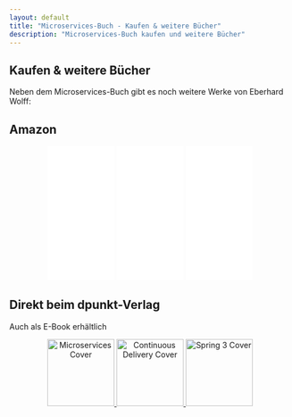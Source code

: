 ```yaml
---
layout: default
title: "Microservices-Buch - Kaufen & weitere Bücher"
description: "Microservices-Buch kaufen und weitere Bücher"
---
```


Kaufen & weitere Bücher 
---

Neben dem Microservices-Buch gibt es noch weitere Werke von Eberhard Wolff:

## Amazon
      
<center>
<iframe style="width:120px;height:240px;" marginwidth="0" marginheight="0" scrolling="no" frameborder="0" src="//ws-eu.amazon-adsystem.com/widgets/q?ServiceVersion=20070822&OneJS=1&Operation=GetAdHtml&MarketPlace=DE&source=ac&ref=tf_til&ad_type=product_link&tracking_id=springbuch-21&marketplace=amazon&region=DE&placement=3864903130&asins=3864903130&linkId=&show_border=true&link_opens_in_new_window=true">
      </iframe>

<iframe style="width:120px;height:240px;" marginwidth="0" marginheight="0" scrolling="no" frameborder="0" src="//ws-eu.amazon-adsystem.com/widgets/q?ServiceVersion=20070822&OneJS=1&Operation=GetAdHtml&MarketPlace=DE&source=ac&ref=tf_til&ad_type=product_link&tracking_id=springbuch-21&marketplace=amazon&region=DE&placement=3864905265&asins=3864905265&linkId=b548c5d67b6d1cbe890be7e5d5ee70bc&show_border=false&link_opens_in_new_window=false&price_color=333333&title_color=0066C0&bg_color=FFFFFF">
</iframe>

<iframe style="width:120px;height:240px;" marginwidth="0" marginheight="0" scrolling="no" frameborder="0" src="//ws-eu.amazon-adsystem.com/widgets/q?ServiceVersion=20070822&OneJS=1&Operation=GetAdHtml&MarketPlace=DE&source=ac&ref=tf_til&ad_type=product_link&tracking_id=springbuch-21&marketplace=amazon&region=DE&placement=3864903718&asins=3864903718&linkId=&show_border=true&link_opens_in_new_window=true">
</iframe>

</center>

## Direkt beim dpunkt-Verlag

Auch als E-Book erhältlich
      
<center>
<p>
<a href="http://www.dpunkt.de/book_details.php?id=5026&ref=1008"><img
      src="http://www.dpunkt.de/images/cover/detail/5026.jpg" width="120"
      alt="Microservices Cover" />
</a>
<a href="http://www.dpunkt.de/book_details.php?id=5797&ref=1008"><img
      src="http://www.dpunkt.de/images/cover/detail/5797.jpg" width="120"
      alt="Continuous Delivery Cover" />
</a>
<a href="http://www.dpunkt.de/book_details.php?id=2942&ref=1008"><img
      src="http://www.dpunkt.de/images/cover/detail/2942.jpg" width="120"
      alt="Spring 3 Cover" />
</a>
</p>
</center>
